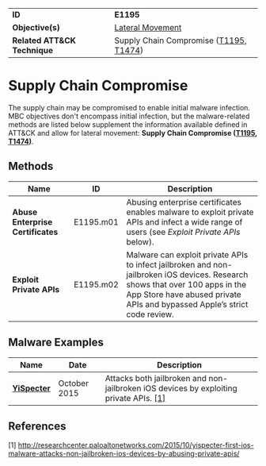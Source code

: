 |||
|---|---|
|**ID**|**E1195**|
|**Objective(s)**|[Lateral Movement](../lateral-movement)|
|**Related ATT&CK Technique**|Supply Chain Compromise ([T1195](https://attack.mitre.org/techniques/T1195/), [T1474](https://attack.mitre.org/techniques/T1474/))|


Supply Chain Compromise
=======================
The supply chain may be compromised to enable initial malware infection. MBC objectives don't encompass initial infection, but the malware-related methods are listed below supplement the information available defined in ATT&CK and allow for lateral movement: **Supply Chain Compromise ([T1195](https://attack.mitre.org/techniques/T1195/), [T1474](https://attack.mitre.org/techniques/T1474/))**.  

Methods
-------
|Name|ID|Description|
|---|---|---|
|**Abuse Enterprise Certificates**|E1195.m01|Abusing enterprise certificates enables malware to exploit private APIs and infect a wide range of users (see *Exploit Private APIs* below).|
|**Exploit Private APIs**|E1195.m02|Malware can exploit private APIs to infect jailbroken and non-jailbroken iOS devices. Research shows that over 100 apps in the App Store have abused private APIs and bypassed Apple’s strict code review.|

Malware Examples
----------------
|Name|Date|Description|
|---|---|---|
|[**YiSpecter**](../xample-malware/yispecter.md)|October 2015|Attacks both jailbroken and non-jailbroken iOS devices by exploiting private APIs. [[1]](#1)|

References
----------
<a name="1">[1]</a> http://researchcenter.paloaltonetworks.com/2015/10/yispecter-first-ios-malware-attacks-non-jailbroken-ios-devices-by-abusing-private-apis/
